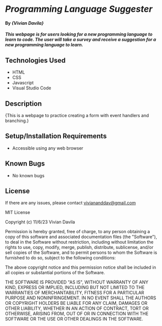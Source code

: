 # _Programming Language Suggester_

#### By _**{Vivian Davila}**_

#### _This webpage is for users looking for a new programming language to learn to code. The user will take a survey and receive a suggestion for a new programming language to learn._

## Technologies Used

* HTML
* CSS
* Javascript
* Visual Studio Code

## Description

{This is a webpage to practice creating a form with event handlers and branching.}

## Setup/Installation Requirements

* Accessible using any web browser

## Known Bugs

* No known bugs

## License

If there are any issues, please contact viviananddav@gmail.com

MIT License

Copyright (c) 11/6/23 Vivian Davila

Permission is hereby granted, free of charge, to any person obtaining a copy
of this software and associated documentation files (the "Software"), to deal
in the Software without restriction, including without limitation the rights
to use, copy, modify, merge, publish, distribute, sublicense, and/or sell
copies of the Software, and to permit persons to whom the Software is
furnished to do so, subject to the following conditions:

The above copyright notice and this permission notice shall be included in all
copies or substantial portions of the Software.

THE SOFTWARE IS PROVIDED "AS IS", WITHOUT WARRANTY OF ANY KIND, EXPRESS OR
IMPLIED, INCLUDING BUT NOT LIMITED TO THE WARRANTIES OF MERCHANTABILITY,
FITNESS FOR A PARTICULAR PURPOSE AND NONINFRINGEMENT. IN NO EVENT SHALL THE
AUTHORS OR COPYRIGHT HOLDERS BE LIABLE FOR ANY CLAIM, DAMAGES OR OTHER
LIABILITY, WHETHER IN AN ACTION OF CONTRACT, TORT OR OTHERWISE, ARISING FROM,
OUT OF OR IN CONNECTION WITH THE SOFTWARE OR THE USE OR OTHER DEALINGS IN THE
SOFTWARE.
